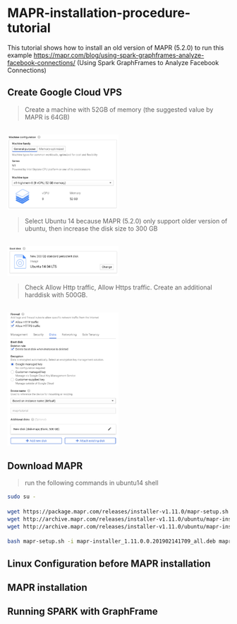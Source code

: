 # MAPR-installation-procedure-tutorial
This tutorial shows how to install an old version of MAPR (5.2.0) to run this example https://mapr.com/blog/using-spark-graphframes-analyze-facebook-connections/    (Using Spark GraphFrames to Analyze Facebook Connections)

## Create Google Cloud VPS
<p align="center"></p>

>Create a machine with 52GB of memory (the suggested value by MAPR is 64GB)
<br>
<img class = "one" src="images/01vps01.PNG" width = "50%"> 

>Select Ubuntu 14 because MAPR (5.2.0) only support older version of ubuntu, then increase the disk size to 300 GB
<br>
<img class = "one" src="images/01vps02.PNG" width = "50%"> 

>Check Allow Http traffic, Allow Https traffic.
Create an additional harddisk with 500GB.
<br>
<img class = "one" src="images/01vps03.PNG" width = "50%"> 


## Download MAPR
> run the following commands in ubuntu14 shell
```sh
sudo su -

wget https://package.mapr.com/releases/installer-v1.11.0/mapr-setup.sh 
wget http://archive.mapr.com/releases/installer-v1.11.0/ubuntu/mapr-installer-definitions_1.11.0.0.201902141709_all.deb
wget http://archive.mapr.com/releases/installer-v1.11.0/ubuntu/mapr-installer_1.11.0.0.201902141709_all.deb

bash mapr-setup.sh -i mapr-installer_1.11.0.0.201902141709_all.deb mapr-installer-definitions_1.11.0.0.201902141709_all.deb
```
## Linux Configuration before MAPR installation

## MAPR installation

## Running SPARK with GraphFrame
